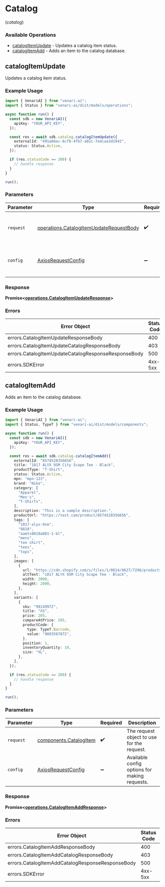 # Catalog
(*catalog*)

### Available Operations

* [catalogItemUpdate](#catalogitemupdate) - Updates a catalog item status.
* [catalogItemAdd](#catalogitemadd) - Adds an item to the catalog database.

## catalogItemUpdate

Updates a catalog item status.

### Example Usage

```typescript
import { VenariAI } from "venari-ai";
import { Status } from "venari-ai/dist/models/operations";

async function run() {
  const sdk = new VenariAI({
    apiKey: "YOUR_API_KEY",
  });

  const res = await sdk.catalog.catalogItemUpdate({
    externalId: "491a66ec-6cf6-4fb7-a02c-7e4caa3d1942",
    status: Status.Active,
  });

  if (res.statusCode == 200) {
    // handle response
  }
}

run();
```

### Parameters

| Parameter                                                                                          | Type                                                                                               | Required                                                                                           | Description                                                                                        |
| -------------------------------------------------------------------------------------------------- | -------------------------------------------------------------------------------------------------- | -------------------------------------------------------------------------------------------------- | -------------------------------------------------------------------------------------------------- |
| `request`                                                                                          | [operations.CatalogItemUpdateRequestBody](../../models/operations/catalogitemupdaterequestbody.md) | :heavy_check_mark:                                                                                 | The request object to use for the request.                                                         |
| `config`                                                                                           | [AxiosRequestConfig](https://axios-http.com/docs/req_config)                                       | :heavy_minus_sign:                                                                                 | Available config options for making requests.                                                      |


### Response

**Promise<[operations.CatalogItemUpdateResponse](../../models/operations/catalogitemupdateresponse.md)>**
### Errors

| Error Object                                        | Status Code                                         | Content Type                                        |
| --------------------------------------------------- | --------------------------------------------------- | --------------------------------------------------- |
| errors.CatalogItemUpdateResponseBody                | 400                                                 | application/json                                    |
| errors.CatalogItemUpdateCatalogResponseBody         | 403                                                 | application/json                                    |
| errors.CatalogItemUpdateCatalogResponseResponseBody | 500                                                 | application/json                                    |
| errors.SDKError                                     | 4xx-5xx                                             | */*                                                 |

## catalogItemAdd

Adds an item to the catalog database.

### Example Usage

```typescript
import { VenariAI } from "venari-ai";
import { Status, TypeT } from "venari-ai/dist/models/components";

async function run() {
  const sdk = new VenariAI({
    apiKey: "YOUR_API_KEY",
  });

  const res = await sdk.catalog.catalogItemAdd({
    externalId: "8574528356656",
    title: "1017 ALYX 9SM City Scape Tee - Black",
    productType: "T-Shirt",
    status: Status.Active,
    mpn: "mpn-123",
    brand: "Nike",
    category: [
      "Apparel",
      "Men's",
      "T-Shirts",
    ],
    description: "This is a sample description.",
    productUrl: "https://test.com/product/8574528356656",
    tags: [
      "1017-alyx-9sm",
      "8818",
      "aamts0018a001-1-bl",
      "mens",
      "tee shirt",
      "tees",
      "tops",
    ],
    images: [
      {
        url: "https://cdn.shopify.com/s/files/1/0814/9627/7296/products/AAMTS0018A001-1-BL-4.jpg?v=1692374837",
        altText: "1017 ALYX 9SM City Scape Tee - Black",
        width: 2000,
        height: 2000,
      },
    ],
    variants: [
      {
        sku: "98149972",
        title: "XS",
        price: 205,
        compareAtPrice: 205,
        productCode: {
          type: TypeT.Barcode,
          value: "9893567872",
        },
        position: 1,
        inventoryQuantity: 10,
        size: "XL",
      },
    ],
  });

  if (res.statusCode == 200) {
    // handle response
  }
}

run();
```

### Parameters

| Parameter                                                        | Type                                                             | Required                                                         | Description                                                      |
| ---------------------------------------------------------------- | ---------------------------------------------------------------- | ---------------------------------------------------------------- | ---------------------------------------------------------------- |
| `request`                                                        | [components.CatalogItem](../../models/components/catalogitem.md) | :heavy_check_mark:                                               | The request object to use for the request.                       |
| `config`                                                         | [AxiosRequestConfig](https://axios-http.com/docs/req_config)     | :heavy_minus_sign:                                               | Available config options for making requests.                    |


### Response

**Promise<[operations.CatalogItemAddResponse](../../models/operations/catalogitemaddresponse.md)>**
### Errors

| Error Object                                     | Status Code                                      | Content Type                                     |
| ------------------------------------------------ | ------------------------------------------------ | ------------------------------------------------ |
| errors.CatalogItemAddResponseBody                | 400                                              | application/json                                 |
| errors.CatalogItemAddCatalogResponseBody         | 403                                              | application/json                                 |
| errors.CatalogItemAddCatalogResponseResponseBody | 500                                              | application/json                                 |
| errors.SDKError                                  | 4xx-5xx                                          | */*                                              |
